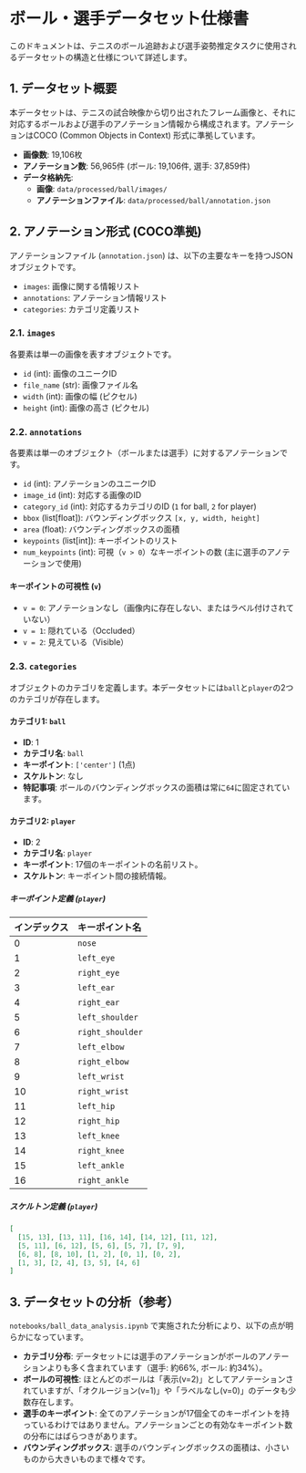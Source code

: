 # ボール・選手データセット仕様書

このドキュメントは、テニスのボール追跡および選手姿勢推定タスクに使用されるデータセットの構造と仕様について詳述します。

## 1. データセット概要

本データセットは、テニスの試合映像から切り出されたフレーム画像と、それに対応するボールおよび選手のアノテーション情報から構成されます。アノテーションはCOCO (Common Objects in Context) 形式に準拠しています。

- **画像数**: 19,106枚
- **アノテーション数**: 56,965件 (ボール: 19,106件, 選手: 37,859件)
- **データ格納先**:
  - **画像**: `data/processed/ball/images/`
  - **アノテーションファイル**: `data/processed/ball/annotation.json`

## 2. アノテーション形式 (COCO準拠)

アノテーションファイル (`annotation.json`) は、以下の主要なキーを持つJSONオブジェクトです。

- `images`: 画像に関する情報リスト
- `annotations`: アノテーション情報リスト
- `categories`: カテゴリ定義リスト

### 2.1. `images`

各要素は単一の画像を表すオブジェクトです。

- `id` (int): 画像のユニークID
- `file_name` (str): 画像ファイル名
- `width` (int): 画像の幅 (ピクセル)
- `height` (int): 画像の高さ (ピクセル)

### 2.2. `annotations`

各要素は単一のオブジェクト（ボールまたは選手）に対するアノテーションです。

- `id` (int): アノテーションのユニークID
- `image_id` (int): 対応する画像のID
- `category_id` (int): 対応するカテゴリのID (`1` for ball, `2` for player)
- `bbox` (list[float]): バウンディングボックス `[x, y, width, height]`
- `area` (float): バウンディングボックスの面積
- `keypoints` (list[int]): キーポイントのリスト
- `num_keypoints` (int): 可視（`v > 0`）なキーポイントの数 (主に選手のアノテーションで使用)

#### キーポイントの可視性 (`v`)

- `v = 0`: アノテーションなし（画像内に存在しない、またはラベル付けされていない）
- `v = 1`: 隠れている（Occluded）
- `v = 2`: 見えている（Visible）

### 2.3. `categories`

オブジェクトのカテゴリを定義します。本データセットには`ball`と`player`の2つのカテゴリが存在します。

#### カテゴリ1: `ball`

- **ID**: 1
- **カテゴリ名**: `ball`
- **キーポイント**: `['center']` (1点)
- **スケルトン**: なし
- **特記事項**: ボールのバウンディングボックスの面積は常に`64`に固定されています。

#### カテゴリ2: `player`

- **ID**: 2
- **カテゴリ名**: `player`
- **キーポイント**: 17個のキーポイントの名前リスト。
- **スケルトン**: キーポイント間の接続情報。

##### キーポイント定義 (`player`)

| インデックス | キーポイント名 |
| :--- | :--- |
| 0 | `nose` |
| 1 | `left_eye` |
| 2 | `right_eye` |
| 3 | `left_ear` |
| 4 | `right_ear` |
| 5 | `left_shoulder` |
| 6 | `right_shoulder` |
| 7 | `left_elbow` |
| 8 | `right_elbow` |
| 9 | `left_wrist` |
| 10 | `right_wrist` |
| 11 | `left_hip` |
| 12 | `right_hip` |
| 13 | `left_knee` |
| 14 | `right_knee` |
| 15 | `left_ankle` |
| 16 | `right_ankle` |

##### スケルトン定義 (`player`)

```json
[
  [15, 13], [13, 11], [16, 14], [14, 12], [11, 12], 
  [5, 11], [6, 12], [5, 6], [5, 7], [7, 9], 
  [6, 8], [8, 10], [1, 2], [0, 1], [0, 2], 
  [1, 3], [2, 4], [3, 5], [4, 6]
]
```

## 3. データセットの分析（参考）

`notebooks/ball_data_analysis.ipynb` で実施された分析により、以下の点が明らかになっています。

- **カテゴリ分布**: データセットには選手のアノテーションがボールのアノテーションよりも多く含まれています（選手: 約66%, ボール: 約34%）。
- **ボールの可視性**: ほとんどのボールは「表示(v=2)」としてアノテーションされていますが、「オクルージョン(v=1)」や「ラベルなし(v=0)」のデータも少数存在します。
- **選手のキーポイント**: 全てのアノテーションが17個全てのキーポイントを持っているわけではありません。アノテーションごとの有効なキーポイント数の分布にはばらつきがあります。
- **バウンディングボックス**: 選手のバウンディングボックスの面積は、小さいものから大きいものまで様々です。
